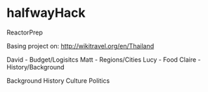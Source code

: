 # halfwayHack
ReactorPrep 

Basing project on: 
http://wikitravel.org/en/Thailand

David - Budget/Logisitcs 
Matt - Regions/Cities 
Lucy - Food 
Claire - History/Background

Background
History 
Culture 
Politics



